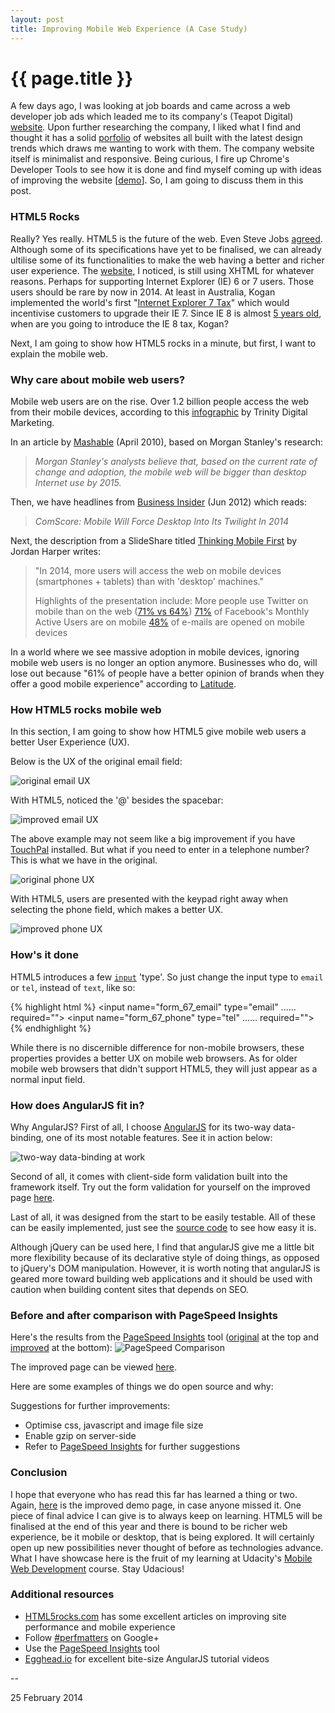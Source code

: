 ```yaml
---
layout: post
title: Improving Mobile Web Experience (A Case Study)
---
```


{{ page.title }}
================

A few days ago, I was looking at job boards and came across a web developer job ads which leaded me to its company's (Teapot Digital) [website](http://www.teapotdigital.com.au/). Upon further researching the company, I liked what I find and thought it has a solid [porfolio](https://www.facebook.com/TeapotDigital) of websites all built with the latest design trends which draws me wanting to work with them. The company website itself is minimalist and responsive. Being curious, I fire up Chrome's Developer Tools to see how it is done and find myself coming up with ideas of improving the website [[demo](http://jhkueh.github.io/teapot_digital_CI/)]. So, I am going to discuss them in this post.

### HTML5 Rocks  ###

Really? Yes really. HTML5 is the future of the web. Even Steve Jobs [agreed](http://www.apple.com/hotnews/thoughts-on-flash/). Although some of its specifications have yet to be finalised, we can already ultilise some of its functionalities to make the web having a better and richer user experience. The [website](http://www.teapotdigital.com.au/), I noticed, is still using XHTML for whatever reasons. Perhaps for supporting Internet Explorer (IE) 6 or 7 users. Those users should be rare by now in 2014. At least in Australia, Kogan implemented the world's first "[Internet Explorer 7 Tax](http://www.kogan.com/au/blog/new-internet-explorer-7-tax/)" which would incentivise customers to upgrade their IE 7. Since IE 8 is almost [5 years old](http://en.wikipedia.org/wiki/Internet_Explorer_8), when are you going to introduce the IE 8 tax, Kogan?

Next, I am going to show how HTML5 rocks in a minute, but first, I want to explain the mobile web.

### Why care about mobile web users? ###

Mobile web users are on the rise. Over 1.2 billion people access the web from their mobile devices, according to this [infographic](http://www.trinitydigitalmarketing.com/mobile-on-the-rise-infographic) by Trinity Digital Marketing.

In an article by [Mashable](http://mashable.com/2010/04/13/mobile-web-stats/) (April 2010), based on Morgan Stanley's research:
> _Morgan Stanley's analysts believe that, based on the current rate of change and adoption, the mobile web will be bigger than desktop Internet use by 2015._

Then, we have headlines from [Business Insider](http://www.businessinsider.com/mobile-will-eclipse-desktop-by-2014-2012-6) (Jun 2012) which reads:
> _ComScore: Mobile Will Force Desktop Into Its Twilight In 2014_

Next, the description from a SlideShare titled [Thinking Mobile First](http://www.slideshare.net/jordanharper/thinking-mobile-first-27889681) by Jordan Harper writes:
> "In 2014, more users will access the web on mobile devices (smartphones + tablets) than with 'desktop' machines."
>
> Highlights of the presentation include:
> More people use Twitter on mobile than on the web ([71% vs 64%](http://www.strategyanalytics.com/default.aspx?mod=pressreleaseviewer&a0=5350))
> [71%](http://www.prnewswire.com/news-releases/facebook-reports-fourth-quarter-and-full-year-2012-results-189078621.html) of Facebook's Monthly Active Users are on mobile
> [48%](http://emailclientmarketshare.com/) of e-mails are opened on mobile devices

In a world where we see massive adoption in mobile devices, ignoring mobile web users is no longer an option anymore. Businesses who do, will lose out because "61% of people have a better opinion of brands when they offer a good mobile experience" according to [Latitude](http://files.latd.com/Latitude-Next-Gen-Retail-Study.pdf).

### How HTML5 rocks mobile web ###

In this section, I am going to show how HTML5 give mobile web users a better User Experience (UX).

Below is the UX of the original email field:

![original email UX](https://dl.dropboxusercontent.com/u/72768665/github/2014.02.21/input-email-UX-bad.png "original email UX")

With HTML5, noticed the '@' besides the spacebar:

![improved email UX](https://dl.dropboxusercontent.com/u/72768665/github/2014.02.21/input-email-UX-good.png "improved email UX")

The above example may not seem like a big improvement if you have [TouchPal](www.touchpal.com/) installed. But what if you need to enter in a telephone number? This is what we have in the original.

![original phone UX](https://dl.dropboxusercontent.com/u/72768665/github/2014.02.21/input-phone-UX-bad.png "original phone UX")

With HTML5, users are presented with the keypad right away when selecting the phone field, which makes a better UX.

![improved phone UX](https://dl.dropboxusercontent.com/u/72768665/github/2014.02.21/input-phone-UX-good.png "improved phone UX")

### How's it done ###
HTML5 introduces a few <code>[input](https://developer.mozilla.org/en-US/docs/Web/HTML/Element/input)</code> 'type'. So just change the input type to <code>email</code> or <code>tel</code>, instead of <code>text</code>, like so:

{% highlight html %}
<input name="form_67_email" type="email" ...... required="">
<input name="form_67_phone" type="tel"   ...... required="">
{% endhighlight %}

While there is no discernible difference for non-mobile browsers, these properties provides a better UX on mobile web browsers. As for older mobile web browsers that didn't support HTML5, they will just appear as a normal input field.

### How does AngularJS fit in? ###

Why AngularJS? First of all, I choose [AngularJS](http://angularjs.org/) for its two-way data-binding, one of its most notable features. See it in action below:

![two-way data-binding at work](https://dl.dropboxusercontent.com/u/72768665/github/2014.02.21/angularJS-magic.gif "two-way data-binding at work")

Second of all, it comes with client-side form validation built into the framework itself. Try out the form validation for yourself on the improved page [here](http://jhkueh.github.io/teapot_digital_CI/).

Last of all, it was designed from the start to be easily testable. All of these can be easily implemented, just see the [source code](https://github.com/jhkueh/teapot_digital_CI) to see how easy it is.

Although jQuery can be used here, I find that angularJS give me a little bit more flexibility because of its declarative style of doing things, as opposed to jQuery's DOM manipulation. However, it is worth noting that angularJS is geared more toward building web applications and it should be used with caution when building content sites that depends on SEO.

### Before and after comparison with PageSpeed Insights ###

Here's the results from the [PageSpeed Insights](https://developers.google.com/speed/pagespeed/insights/) tool ([original](https://developers.google.com/speed/pagespeed/insights/?url=http%3A%2F%2Fwww.teapotdigital.com.au%2F) at the top and [improved](https://developers.google.com/speed/pagespeed/insights/?url=http%3A%2F%2Fjhkueh.github.io%2Fteapot_digital_CI%2F&tab=mobile) at the bottom):
![PageSpeed Comparison](https://dl.dropboxusercontent.com/u/72768665/github/2014.02.21/PageSpeed-comparison.png "PageSpeed Comparison")

The improved page can be viewed [here](http://jhkueh.github.io/teapot_digital_CI/).

Here are some examples of things we do open source and why:

Suggestions for further improvements:

+ Optimise css, javascript and image file size
+ Enable gzip on server-side
+ Refer to [PageSpeed Insights](https://developers.google.com/speed/pagespeed/insights/?url=http%3A%2F%2Fwww.teapotdigital.com.au%2F) for further suggestions

### Conclusion ###

I hope that everyone who has read this far has learned a thing or two. Again, [here](http://jhkueh.github.io/teapot_digital_CI/) is the improved demo page, in case anyone missed it. One piece of final advice I can give is to always keep on learning. HTML5 will be finalised at the end of this year and there is bound to be richer web experience, be it mobile or desktop, that is being explored. It will certainly open up new possibilities never thought of before as technologies advance. What I have showcase here is the fruit of my learning at Udacity's [Mobile Web Development](https://www.udacity.com/course/cs256) course. Stay Udacious!

### Additional resources ###

+ [HTML5rocks.com](http://www.html5rocks.com/) has some excellent articles on improving site performance and mobile experience
+ Follow [#perfmatters](https://plus.google.com/explore/perfmatters) on Google+
+ Use the [PageSpeed Insights](https://developers.google.com/speed/pagespeed/insights/) tool
+ [Egghead.io](http://egghead.io) for excellent bite-size AngularJS tutorial videos

--
<p class="meta">25 February 2014</p>